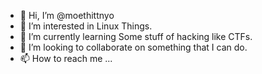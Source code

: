 - 👋 Hi, I’m @moethittnyo
- 👀 I’m interested in Linux Things.
- 🌱 I’m currently learning Some stuff of hacking like CTFs.
- 💞️ I’m looking to collaborate on something that I can do.
- 📫 How to reach me ...

<!---
moethittnyo/moethittnyo is a ✨ special ✨ repository because its `README.md` (this file) appears on your GitHub profile.
You can click the Preview link to take a look at your changes.
--->
